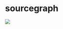 # sourcegraph

[![](https://badge.imagelayers.io/dailymotion/sourcegraph:latest.svg)](https://imagelayers.io/?images=dailymotion/sourcegraph:latest 'Get your own badge on imagelayers.io')

